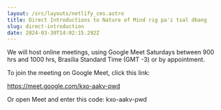 ```yaml
---
layout: /src/layouts/netlify_cms.astro
title: Direct Introductions to Nature of Mind rig pa'i tsal dbang
slug: direct-introduction
date: 2024-03-30T14:02:15.292Z
---
```

We will host online meetings, using Google Meet Saturdays between 900 hrs and 1000 hrs, Brasília Standard Time (GMT -3) or by appointment. 

To join the meeting on Google Meet, click this link: 

https://meet.google.com/kxo-aakv-pwd 
 
Or open Meet and enter this code: kxo-aakv-pwd
